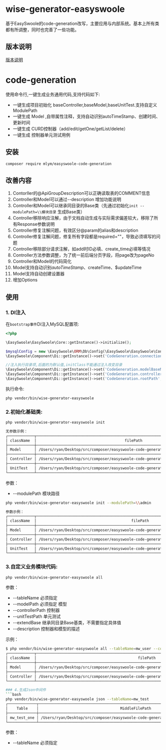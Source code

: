 # wise-generator-easyswoole
基于EasySwoole的code-generation改写，主要应用与内部系统。基本上所有类都有所调整，同时也完善了一些功能。

## 版本说明
[版本说明](https://github.com/mlym/wise-generator-easyswoole/wiki/%E7%89%88%E6%9C%AC%E8%BF%AD%E4%BB%A3)

# code-generation
使用命令行,一键生成业务通用代码,支持代码如下:
- 一键生成项目初始化 baseController,baseModel,baseUnitTest.支持自定义ModulePath
- 一键生成 Model ,自带属性注释，支持自动识别autoTimeStamp、创建时间、更新时间
- 一键生成 CURD控制器（add/edit/getOne/getList/delete）
- 一键生成 控制器单元测试用例


## 安装

```bash
composer require mlym/easyswoole-code-generation
```

## 改善内容
1. Contorller的@ApiGroupDescription可以正确读取表的COMMENT信息
2. Controller和Model可以通过--description 增加功能说明
3. Controller和Model可以继承同目录的Base类（先通过初始化`init --modulePath=\\模块目录` 生成Base类）
4. Controller移除响应注解，由于文档自动生成与实际需求偏差较大，移除了所有Response参数说明
5. Controller修复注解问题，有效区分@param的alias和description
6. Controller修复注解问题，修复所有字段都是required=""，导致必须填写的问题
7. Controller移除部分请求注解，如add时ID必填、create_time必填等情况
8. Controller方法参数调整，为了统一前后端分页字段，将page改为pageNo
9. Controller和Model的代码简化
10. Model支持自动识别$autoTimeStamp、$createTime、$updateTime
11. Model支持自动创建设置器
12. 增加Options



## 使用

### 1. DI注入

在`bootstrap事件`Di注入MySQL配置项:

```php
<?php

\EasySwoole\EasySwoole\Core::getInstance()->initialize();

$mysqlConfig = new \EasySwoole\ORM\Db\Config(\EasySwoole\EasySwoole\Config::getInstance()->getConf('MYSQL'));
\EasySwoole\Component\Di::getInstance()->set('CodeGeneration.connection',$mysqlConfig);

//注入执行目录项,后面的为默认值,initClass不能通过注入改变目录
\EasySwoole\Component\Di::getInstance()->set('CodeGeneration.modelBaseNameSpace',"App\\Model");
\EasySwoole\Component\Di::getInstance()->set('CodeGeneration.controllerBaseNameSpace',"App\\HttpController");
\EasySwoole\Component\Di::getInstance()->set('CodeGeneration.rootPath',getcwd());
```

执行命令:

```bash
php vendor/bin/wise-generator-easyswoole
```

### 2.初始化基础类:

```bash
php vendor/bin/wise-generator-easyswoole init

无参数示例：
┌────────────┬─────────────────────────────────────────────────────────────────────────────────────────┐
│ className  │                                        filePath                                         │
├────────────┼─────────────────────────────────────────────────────────────────────────────────────────┤
│ Model      │ /Users/ryan/Desktop/src/composer/easyswoole-code-generation/App/Model/BaseModel.php     │
├────────────┼─────────────────────────────────────────────────────────────────────────────────────────┤
│ Controller │ /Users/ryan/Desktop/src/composer/easyswoole-code-generation/App/HttpController/Base.php │
├────────────┼─────────────────────────────────────────────────────────────────────────────────────────┤
│ UnitTest   │ /Users/ryan/Desktop/src/composer/easyswoole-code-generation/UnitTest/BaseTest.php       │
└────────────┴─────────────────────────────────────────────────────────────────────────────────────────┘
```

参数：
- --modulePath 模块路径
```bash
php vendor/bin/wise-generator-easyswoole init --modulePath=\\admin

参数示例：
┌────────────┬───────────────────────────────────────────────────────────────────────────────────────────────┐
│ className  │                                           filePath                                            │
├────────────┼───────────────────────────────────────────────────────────────────────────────────────────────┤
│ Model      │ /Users/ryan/Desktop/src/composer/easyswoole-code-generation/App/Model/admin/BaseModel.php     │
├────────────┼───────────────────────────────────────────────────────────────────────────────────────────────┤
│ Controller │ /Users/ryan/Desktop/src/composer/easyswoole-code-generation/App/HttpController/admin/Base.php │
├────────────┼───────────────────────────────────────────────────────────────────────────────────────────────┤
│ UnitTest   │ /Users/ryan/Desktop/src/composer/easyswoole-code-generation/UnitTest/admin/BaseTest.php       │
└────────────┴───────────────────────────────────────────────────────────────────────────────────────────────┘

```


### 3.自定义业务模块代码:

```bash
php vendor/bin/wise-generator-easyswoole all
```

参数：
- --tableName 必须指定  
- --modelPath 必须指定 模型   
- --controllerPath 控制器  
- --unitTestPath 单元测试
- --extendBase 继承同目录Base基类，不需要指定具体值
- --description 控制器和模型的描述

示例：

```bash
$ php vendor/bin/wise-generator-easyswoole all --tableName=mw_user --controllerPath=\\admin --modelPath=\\admin --extendBase --description=用户模块
┌────────────┬────────────────────────────────────────────────────────────────────────────────────────────────────┐
│ className  │                                              filePath                                              │
├────────────┼────────────────────────────────────────────────────────────────────────────────────────────────────┤
│ Model      │ /Users/ryan/Desktop/src/composer/easyswoole-code-generation/App/Model/admin/MwUserModel.php     │
├────────────┼────────────────────────────────────────────────────────────────────────────────────────────────────┤
│ Controller │ /Users/ryan/Desktop/src/composer/easyswoole-code-generation/App/HttpController/admin/MwUser.php │
└────────────┴────────────────────────────────────────────────────────────────────────────────────────────────────┘```

### 4.生成Json中间件
```bash
php vendor/bin/wise-generator-easyswoole json --tableName=mw_test
┌─────────────┬────────────────────────────────────────────────────────────────────────────────────────┐
│    Table    │                                     MiddleFilePath                                     │
├─────────────┼────────────────────────────────────────────────────────────────────────────────────────┤
│ mw_test_one │ /Users/ryan/Desktop/src/composer/easyswoole-code-generation/json_file/mw_test_one.json │
└─────────────┴────────────────────────────────────────────────────────────────────────────────────────┘
```
参数：
- --tableName 必须指定
